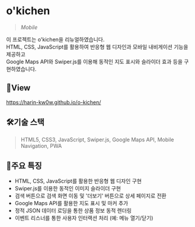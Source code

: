 # **o'kichen** 
>*Mobile*

이 프로젝트는 o'kichen을 리뉴얼하였습니다.
</br>HTML, CSS, JavaScript를 활용하여 반응형 웹 디자인과 모바일 내비게이션 기능을 제공하고
</br>Google Maps API와 Swiper.js를 이용해 동적인 지도 표시와 슬라이더 효과 등을 구현하였습니다.

## 📑View
https://harin-kw0w.github.io/o-kichen/


## 🛠기술 스택 
>HTML5, CSS3, JavaScript, Swiper.js, Google Maps API, Mobile Navigation, PWA 



## 📣주요 특징
* HTML, CSS, JavaScript를 활용한 반응형 웹 디자인 구현
* Swiper.js를 이용한 동적인 이미지 슬라이더 구현
* 검색 버튼으로 검색 화면 이동 및 '더보기' 버튼으로 상세 페이지로 전환
* Google Maps API를 활용한 지도 표시 및 마커 추가
* 정적 JSON 데이터 로딩을 통한 상품 정보 동적 렌더링
* 이벤트 리스너를 통한 사용자 인터랙션 처리 (예: 메뉴 열기/닫기)




